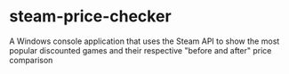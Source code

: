 # steam-price-checker

A Windows console application that uses the Steam API to show the most popular discounted games and their respective "before and after" price comparison
